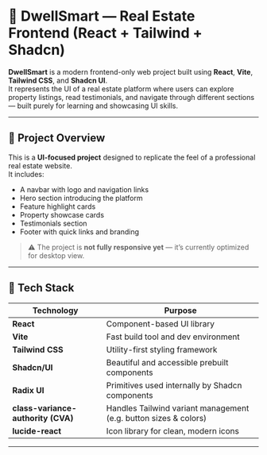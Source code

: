 # 🏡 DwellSmart — Real Estate Frontend (React + Tailwind + Shadcn)

**DwellSmart** is a modern frontend-only web project built using **React**, **Vite**, **Tailwind CSS**, and **Shadcn UI**.  
It represents the UI of a real estate platform where users can explore property listings, read testimonials, and navigate through different sections — built purely for learning and showcasing UI skills.

---

## 🎯 Project Overview
This is a **UI-focused project** designed to replicate the feel of a professional real estate website.  
It includes:
- A navbar with logo and navigation links  
- Hero section introducing the platform  
- Feature highlight cards  
- Property showcase cards  
- Testimonials section  
- Footer with quick links and branding  

> ⚠️ The project is **not fully responsive yet** — it’s currently optimized for desktop view.

---

## 🧠 Tech Stack

| Technology | Purpose |
|-------------|----------|
| **React** | Component-based UI library |
| **Vite** | Fast build tool and dev environment |
| **Tailwind CSS** | Utility-first styling framework |
| **Shadcn/UI** | Beautiful and accessible prebuilt components |
| **Radix UI** | Primitives used internally by Shadcn components |
| **class-variance-authority (CVA)** | Handles Tailwind variant management (e.g. button sizes & colors) |
| **lucide-react** | Icon library for clean, modern icons |

---
